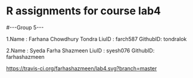 # R assignments for course lab4

#---Group 5---

1.Name : Farhana Chowdhury Tondra
LiuID : farch587
GithubID: tondralok

2.Name : Syeda Farha Shazmeen
LiuID : syesh076
GithubID: farhashazmeen


https://travis-ci.org/farhashazmeen/lab4.svg?branch=master




